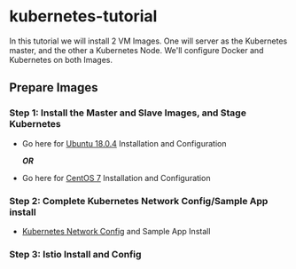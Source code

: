 # kubernetes-tutorial
In this tutorial we will install 2 VM Images. One will server as the Kubernetes master, and the other a Kubernetes Node. We'll configure Docker and Kubernetes on both Images. 

## Prepare Images

### **Step 1**: Install the Master and Slave Images, and Stage Kubernetes

- Go here for [Ubuntu 18.0.4](./Ubuntu.md) Installation and Configuration

    ***OR***

- Go here for [CentOS 7](./CentOS.md)  Installation and Configuration

### **Step 2**: Complete Kubernetes Network Config/Sample App install

- [Kubernetes Network Config](./KubeNetConfig.md) and Sample App Install

### **Step 3**: Istio Install and Config




